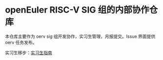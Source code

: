# openEuler RISC-V SIG 组的内部协作仓库

本仓库主要作为 oerv sig 组开发协作，实习生管理，月报提交。Issue 界面提供 oerv 任务发布。

实习生移步：[实习生指南](./Intern/guide.md)

